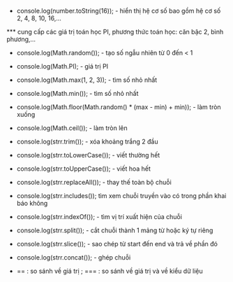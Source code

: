 - console.log(number.toString(16)); - hiển thị hệ cơ số bao gồm hệ cơ số 2, 4, 8, 10, 16,...

\*\*\* cung cấp các giá trị toán học PI, phương thức toán học: căn bậc 2, bình phương,...

- console.log(Math.random()); - tạo số ngẫu nhiên từ 0 đến < 1
- console.log(Math.PI); - giá trị PI
- console.log(Math.max(1, 2, 3)); - tìm số nhỏ nhất
- console.log(Math.min()); - tìm số nhỏ nhất
- console.log(Math.floor(Math.random() \* (max - min) + min)); - làm tròn xuống
- console.log(Math.ceil()); - làm tròn lên

- console.log(strr.trim()); - xóa khoảng trắng 2 đầu
- console.log(strr.toLowerCase()); - viết thường hết
- console.log(strr.toUpperCase()); - viết hoa hết
- console.log(strr.replaceAll()); - thay thế toàn bộ chuỗi
- console.log(strr.includes()); tìm xem chuỗi truyền vào có trong phần khai báo không
- console.log(strr.indexOf()); - tìm vị trí xuất hiện của chuỗi
- console.log(strr.split()); - cắt chuỗi thành 1 mảng từ hoặc ký tự riêng
- console.log(strr.slice()); - sao chép từ start đến end và trả về phần đó
- console.log(strr.concat()); - ghép chuỗi
- == : so sánh về giá trị ; === : so sánh về giá trị và về kiểu dữ liệu
